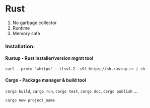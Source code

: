 # Rust

1. No garbage collector
2. Runtime
3. Memory safe

### Installation:

#### Rustup - Rust installer/version mgmt tool

`curl --proto '=https' --tlsv1.2 -sSf https://sh.rustup.rs | sh`

#### Cargo - Package manager & build tool

`cargo build`, `cargo run`, `cargo test`, `cargo doc`, `cargo publish` ...

`cargo new project_name`
